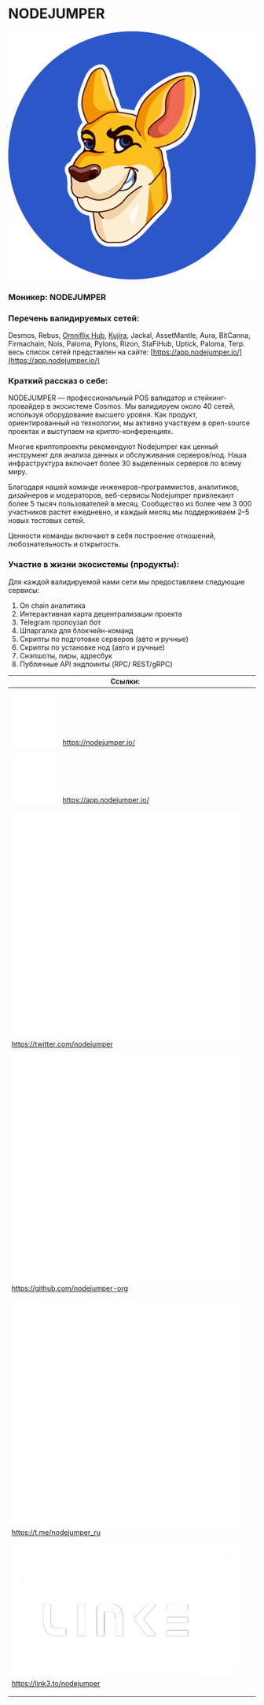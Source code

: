 # NODEJUMPER

<img src="../../.gitbook/assets/image (9) (1) (1).png" alt="" data-size="original">

### **Моникер:** NODEJUMPER

### **Перечень валидируемых сетей:**&#x20;

Desmos, Rebus, [Omniflix Hub](../../cosmobook/omniflix.md), [Kujira](../../cosmobook/kujira.md), Jackal, AssetMantle, Aura, BitCanna, Firmachain, Nois, Paloma, Pylons, Rizon, StaFiHub, Uptick, Paloma, Terp. весь список сетей представлен на сайте: [https://app.nodejumper.io/](https://app.nodejumper.io/)

### **Краткий рассказ о себе:**&#x20;

NODEJUMPER — профессиональный POS валидатор и стейкинг-провайдер в экосистеме Cosmos. Мы валидируем около 40 сетей, используя оборудование высшего уровня. Как продукт, ориентированный на технологии, мы активно участвуем в open-source проектах и выступаем на крипто-конференциях.

Многие криптопроекты рекомендуют Nodejumper как ценный инструмент для анализа данных и обслуживания серверов/нод. Наша инфраструктура включает более 30 выделенных серверов по всему миру.

Благодаря нашей команде инженеров-программистов, аналитиков, дизайнеров и модераторов, веб-сервисы Nodejumper привлекают более 5 тысяч пользователей в месяц. Сообщество из более чем 3 000 участников растет ежедневно, и каждый месяц мы поддерживаем 2–5 новых тестовых сетей.

Ценности команды включают в себя построение отношений, любознательность и открытость.

### **Участие в жизни экосистемы (продукты):**&#x20;

Для каждой валидируемой нами сети мы предоставляем следующие сервисы:

1. On chain аналитика
2. Интерактивная карта децентрализации проекта
3. Telegram пропоузал бот
4. Шпаргалка для блокчейн-команд
5. Скрипты по подготовке серверов (авто и ручные)
6. Скрипты по установке нод (авто и ручные)
7. Снэпшоты, пиры, адресбук
8. Публичные API эндпоинты (RPC/ REST/gRPC)



<table><thead><tr><th>Ссылки:</th><th data-hidden></th><th data-hidden></th></tr></thead><tbody><tr><td><p><img src="../../.gitbook/assets/icons8-интернет-100 (9).png" alt="" data-size="line"> <a href="https://nodejumper.io/">https://nodejumper.io/</a> </p><p><img src="../../.gitbook/assets/icons8-работа-100.png" alt="" data-size="line"> <a href="https://app.nodejumper.io/">https://app.nodejumper.io/</a> </p><p><img src="../../.gitbook/assets/icons8-твиттер-500 (8).png" alt="" data-size="line"> <a href="https://twitter.com/nodejumper">https://twitter.com/nodejumper</a> </p><p><img src="../../.gitbook/assets/icons8-github-480 (4).png" alt="" data-size="line"> <a href="https://github.com/nodejumper-org">https://github.com/nodejumper-org</a> </p><p><img src="../../.gitbook/assets/icons8-телеграмма-app-480 (9).png" alt="" data-size="line"> <a href="https://t.me/nodejumper_ru">https://t.me/nodejumper_ru</a> </p><p><img src="../../.gitbook/assets/C91A6AF2-32C9-401C-B367-212DF65CD552-transformed 4.png" alt="" data-size="line"> <a href="https://link3.to/nodejumper">https://link3.to/nodejumper</a></p></td><td></td><td></td></tr></tbody></table>

